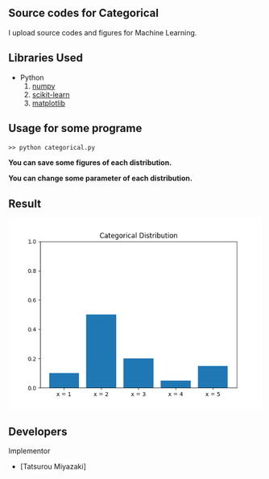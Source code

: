 Source codes for Categorical
 ---
 
I upload source codes and figures for Machine Learning.

Libraries Used
---
- Python
  1. [numpy](http://www.numpy.org/)
  2. [scikit-learn](http://scikit-learn.org/stable/)
  3. [matplotlib](https://matplotlib.org)
  
Usage for some programe
---
~~~
>> python categorical.py
~~~

__You can save some figures of each distribution.__

__You can change some parameter of each distribution.__

Result
---
![categorical distribution](categorical.png)

Developers
---
Implementor
 - [Tatsurou Miyazaki]
